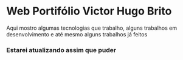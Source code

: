 #  Web Portifólio Victor Hugo Brito 

 Aqui mostro algumas tecnologias que trabalho, alguns trabalhos em desenvolvimento e até mesmo alguns trabalhos já feitos
 
 ### Estarei atualizando assim que puder
